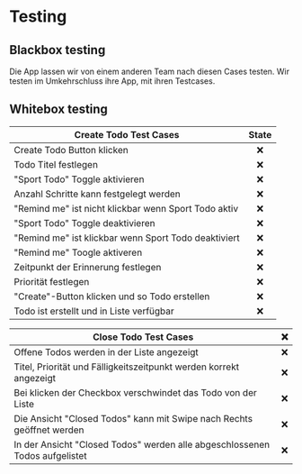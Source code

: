 # Testing
## Blackbox testing
Die App lassen wir von einem anderen Team nach diesen Cases testen.
Wir testen im Umkehrschluss ihre App, mit ihren Testcases.


## Whitebox testing
| Create Todo Test Cases                               | State |
|------------------------------------------------------|:-----:|
| Create Todo Button klicken                           |  :x:  |
| Todo Titel festlegen                                 |  :x:  |
| "Sport Todo" Toggle aktivieren                       |  :x:  |
| Anzahl Schritte kann festgelegt werden               |  :x:  |
| "Remind me" ist nicht klickbar wenn Sport Todo aktiv |  :x:  |
| "Sport Todo" Toggle deaktivieren                     |  :x:  |
| "Remind me" ist klickbar wenn Sport Todo deaktiviert |  :x:  |
| "Remind me" Toogle aktiveren                         |  :x:  |
| Zeitpunkt der Erinnerung festlegen                   |  :x:  |
| Priorität festlegen                                  |  :x:  |
| "Create"-Button klicken und so Todo erstellen        |  :x:  |
| Todo ist erstellt und in Liste verfügbar             |  :x:  |


| Close Todo Test Cases                                                       | :x: |
|-----------------------------------------------------------------------------|-----|
| Offene Todos werden in der Liste angezeigt                                  | :x: |
| Titel, Priorität und Fälligkeitszeitpunkt werden korrekt angezeigt          | :x: |
| Bei klicken der Checkbox verschwindet das Todo von der Liste                | :x: |
| Die Ansicht "Closed Todos" kann mit Swipe nach Rechts geöffnet werden       | :x: |
| In der Ansicht "Closed Todos" werden alle abgeschlossenen Todos aufgelistet | :x: |


